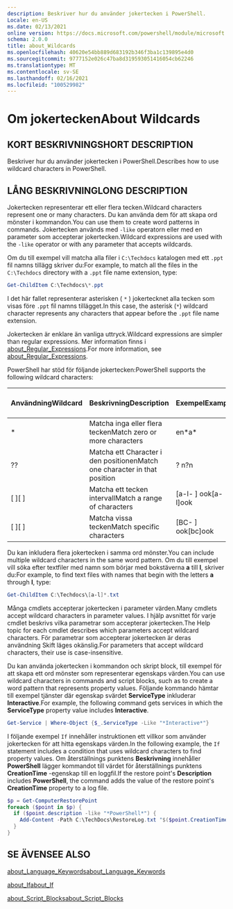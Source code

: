 ```yaml
---
description: Beskriver hur du använder jokertecken i PowerShell.
Locale: en-US
ms.date: 02/13/2021
online version: https://docs.microsoft.com/powershell/module/microsoft.powershell.core/about/about_wildcards?view=powershell-7.2&WT.mc_id=ps-gethelp
schema: 2.0.0
title: about_Wildcards
ms.openlocfilehash: 40620e54bb889d683192b346f3ba1c139895e4d0
ms.sourcegitcommit: 9777152e026c47ba8d319593051416054cb62246
ms.translationtype: MT
ms.contentlocale: sv-SE
ms.lasthandoff: 02/16/2021
ms.locfileid: "100529982"
---
```

# <a name="about-wildcards"></a><span data-ttu-id="eb1c0-103">Om jokertecken</span><span class="sxs-lookup"><span data-stu-id="eb1c0-103">About Wildcards</span></span>

## <a name="short-description"></a><span data-ttu-id="eb1c0-104">KORT BESKRIVNING</span><span class="sxs-lookup"><span data-stu-id="eb1c0-104">SHORT DESCRIPTION</span></span>

<span data-ttu-id="eb1c0-105">Beskriver hur du använder jokertecken i PowerShell.</span><span class="sxs-lookup"><span data-stu-id="eb1c0-105">Describes how to use wildcard characters in PowerShell.</span></span>

## <a name="long-description"></a><span data-ttu-id="eb1c0-106">LÅNG BESKRIVNING</span><span class="sxs-lookup"><span data-stu-id="eb1c0-106">LONG DESCRIPTION</span></span>

<span data-ttu-id="eb1c0-107">Jokertecken representerar ett eller flera tecken.</span><span class="sxs-lookup"><span data-stu-id="eb1c0-107">Wildcard characters represent one or many characters.</span></span> <span data-ttu-id="eb1c0-108">Du kan använda dem för att skapa ord mönster i kommandon.</span><span class="sxs-lookup"><span data-stu-id="eb1c0-108">You can use them to create word patterns in commands.</span></span> <span data-ttu-id="eb1c0-109">Jokertecken används med `-like` operatorn eller med en parameter som accepterar jokertecken.</span><span class="sxs-lookup"><span data-stu-id="eb1c0-109">Wildcard expressions are used with the `-like` operator or with any parameter that accepts wildcards.</span></span>

<span data-ttu-id="eb1c0-110">Om du till exempel vill matcha alla filer i `C:\Techdocs` katalogen med ett `.ppt` fil namns tillägg skriver du:</span><span class="sxs-lookup"><span data-stu-id="eb1c0-110">For example, to match all the files in the `C:\Techdocs` directory with a `.ppt` file name extension, type:</span></span>

```powershell
Get-ChildItem C:\Techdocs\*.ppt
```

<span data-ttu-id="eb1c0-111">I det här fallet representerar asterisken ( `*` ) jokertecknet alla tecken som visas före `.ppt` fil namns tillägget.</span><span class="sxs-lookup"><span data-stu-id="eb1c0-111">In this case, the asterisk (`*`) wildcard character represents any characters that appear before the `.ppt` file name extension.</span></span>

<span data-ttu-id="eb1c0-112">Jokertecken är enklare än vanliga uttryck.</span><span class="sxs-lookup"><span data-stu-id="eb1c0-112">Wildcard expressions are simpler than regular expressions.</span></span> <span data-ttu-id="eb1c0-113">Mer information finns i [about_Regular_Expressions](./about_Regular_Expressions.md).</span><span class="sxs-lookup"><span data-stu-id="eb1c0-113">For more information, see [about_Regular_Expressions](./about_Regular_Expressions.md).</span></span>

<span data-ttu-id="eb1c0-114">PowerShell har stöd för följande jokertecken:</span><span class="sxs-lookup"><span data-stu-id="eb1c0-114">PowerShell supports the following wildcard characters:</span></span>

|<span data-ttu-id="eb1c0-115">Användning</span><span class="sxs-lookup"><span data-stu-id="eb1c0-115">Wildcard</span></span>|<span data-ttu-id="eb1c0-116">Beskrivning</span><span class="sxs-lookup"><span data-stu-id="eb1c0-116">Description</span></span>               |<span data-ttu-id="eb1c0-117">Exempel</span><span class="sxs-lookup"><span data-stu-id="eb1c0-117">Example</span></span> |<span data-ttu-id="eb1c0-118">Matchning</span><span class="sxs-lookup"><span data-stu-id="eb1c0-118">Match</span></span>        |<span data-ttu-id="eb1c0-119">Ingen matchning</span><span class="sxs-lookup"><span data-stu-id="eb1c0-119">No Match</span></span>|
|--------|--------------------------|--------|-------------|--------|
|\*      |<span data-ttu-id="eb1c0-120">Matcha inga eller flera tecken</span><span class="sxs-lookup"><span data-stu-id="eb1c0-120">Match zero or more characters</span></span> | <span data-ttu-id="eb1c0-121">en\*</span><span class="sxs-lookup"><span data-stu-id="eb1c0-121">a\*</span></span>  | <span data-ttu-id="eb1c0-122">aA, AG, Apple</span><span class="sxs-lookup"><span data-stu-id="eb1c0-122">aA, ag, Apple</span></span> | <span data-ttu-id="eb1c0-123">banan</span><span class="sxs-lookup"><span data-stu-id="eb1c0-123">banana</span></span> |
|<span data-ttu-id="eb1c0-124">?</span><span class="sxs-lookup"><span data-stu-id="eb1c0-124">?</span></span>       |<span data-ttu-id="eb1c0-125">Matcha ett Character i den positionen</span><span class="sxs-lookup"><span data-stu-id="eb1c0-125">Match one character in that position</span></span> | <span data-ttu-id="eb1c0-126">? n</span><span class="sxs-lookup"><span data-stu-id="eb1c0-126">?n</span></span> | <span data-ttu-id="eb1c0-127">en, i, på</span><span class="sxs-lookup"><span data-stu-id="eb1c0-127">an, in, on</span></span> | <span data-ttu-id="eb1c0-128">kördes</span><span class="sxs-lookup"><span data-stu-id="eb1c0-128">ran</span></span> |
|<span data-ttu-id="eb1c0-129">\[ \]</span><span class="sxs-lookup"><span data-stu-id="eb1c0-129">\[ \]</span></span>   |<span data-ttu-id="eb1c0-130">Matcha ett tecken intervall</span><span class="sxs-lookup"><span data-stu-id="eb1c0-130">Match a range of characters</span></span> | <span data-ttu-id="eb1c0-131">\[a-l- \] ook</span><span class="sxs-lookup"><span data-stu-id="eb1c0-131">\[a-l\]ook</span></span> | <span data-ttu-id="eb1c0-132">bok, Cook, utseende</span><span class="sxs-lookup"><span data-stu-id="eb1c0-132">book, cook, look</span></span> | <span data-ttu-id="eb1c0-133">skrev</span><span class="sxs-lookup"><span data-stu-id="eb1c0-133">took</span></span> |
|<span data-ttu-id="eb1c0-134">\[ \]</span><span class="sxs-lookup"><span data-stu-id="eb1c0-134">\[ \]</span></span>   |<span data-ttu-id="eb1c0-135">Matcha vissa tecken</span><span class="sxs-lookup"><span data-stu-id="eb1c0-135">Match specific characters</span></span> | <span data-ttu-id="eb1c0-136">\[BC- \] ook</span><span class="sxs-lookup"><span data-stu-id="eb1c0-136">\[bc\]ook</span></span> | <span data-ttu-id="eb1c0-137">bok, Cook</span><span class="sxs-lookup"><span data-stu-id="eb1c0-137">book, cook</span></span> | <span data-ttu-id="eb1c0-138">uttryckt</span><span class="sxs-lookup"><span data-stu-id="eb1c0-138">hook</span></span> |

<span data-ttu-id="eb1c0-139">Du kan inkludera flera jokertecken i samma ord mönster.</span><span class="sxs-lookup"><span data-stu-id="eb1c0-139">You can include multiple wildcard characters in the same word pattern.</span></span> <span data-ttu-id="eb1c0-140">Om du till exempel vill söka efter textfiler med namn som börjar med bokstäverna **a** till **l**, skriver du:</span><span class="sxs-lookup"><span data-stu-id="eb1c0-140">For example, to find text files with names that begin with the letters **a** through **l**, type:</span></span>

```powershell
Get-ChildItem C:\Techdocs\[a-l]*.txt
```

<span data-ttu-id="eb1c0-141">Många cmdlets accepterar jokertecken i parameter värden.</span><span class="sxs-lookup"><span data-stu-id="eb1c0-141">Many cmdlets accept wildcard characters in parameter values.</span></span> <span data-ttu-id="eb1c0-142">I hjälp avsnittet för varje cmdlet beskrivs vilka parametrar som accepterar jokertecken.</span><span class="sxs-lookup"><span data-stu-id="eb1c0-142">The Help topic for each cmdlet describes which parameters accept wildcard characters.</span></span> <span data-ttu-id="eb1c0-143">För parametrar som accepterar jokertecken är deras användning Skift läges okänslig.</span><span class="sxs-lookup"><span data-stu-id="eb1c0-143">For parameters that accept wildcard characters, their use is case-insensitive.</span></span>

<span data-ttu-id="eb1c0-144">Du kan använda jokertecken i kommandon och skript block, till exempel för att skapa ett ord mönster som representerar egenskaps värden.</span><span class="sxs-lookup"><span data-stu-id="eb1c0-144">You can use wildcard characters in commands and script blocks, such as to create a word pattern that represents property values.</span></span> <span data-ttu-id="eb1c0-145">Följande kommando hämtar till exempel tjänster där egenskap svärdet **ServiceType** inkluderar **Interactive**.</span><span class="sxs-lookup"><span data-stu-id="eb1c0-145">For example, the following command gets services in which the **ServiceType** property value includes **Interactive**.</span></span>

```powershell
Get-Service | Where-Object {$_.ServiceType -Like "*Interactive*"}
```

<span data-ttu-id="eb1c0-146">I följande exempel `If` innehåller instruktionen ett villkor som använder jokertecken för att hitta egenskaps värden.</span><span class="sxs-lookup"><span data-stu-id="eb1c0-146">In the following example, the `If` statement includes a condition that uses wildcard characters to find property values.</span></span> <span data-ttu-id="eb1c0-147">Om återställnings punktens **Beskrivning** innehåller **PowerShell** lägger kommandot till värdet för återställnings punktens **CreationTime** -egenskap till en loggfil.</span><span class="sxs-lookup"><span data-stu-id="eb1c0-147">If the restore point's **Description** includes **PowerShell**, the command adds the value of the restore point's **CreationTime** property to a log file.</span></span>

```powershell
$p = Get-ComputerRestorePoint
foreach ($point in $p) {
  if ($point.description -like "*PowerShell*") {
    Add-Content -Path C:\TechDocs\RestoreLog.txt "$($point.CreationTime)"
  }
}
```

## <a name="see-also"></a><span data-ttu-id="eb1c0-148">SE ÄVEN</span><span class="sxs-lookup"><span data-stu-id="eb1c0-148">SEE ALSO</span></span>

[<span data-ttu-id="eb1c0-149">about_Language_Keywords</span><span class="sxs-lookup"><span data-stu-id="eb1c0-149">about_Language_Keywords</span></span>](about_Language_Keywords.md)

[<span data-ttu-id="eb1c0-150">about_If</span><span class="sxs-lookup"><span data-stu-id="eb1c0-150">about_If</span></span>](about_If.md)

[<span data-ttu-id="eb1c0-151">about_Script_Blocks</span><span class="sxs-lookup"><span data-stu-id="eb1c0-151">about_Script_Blocks</span></span>](about_Script_Blocks.md)

